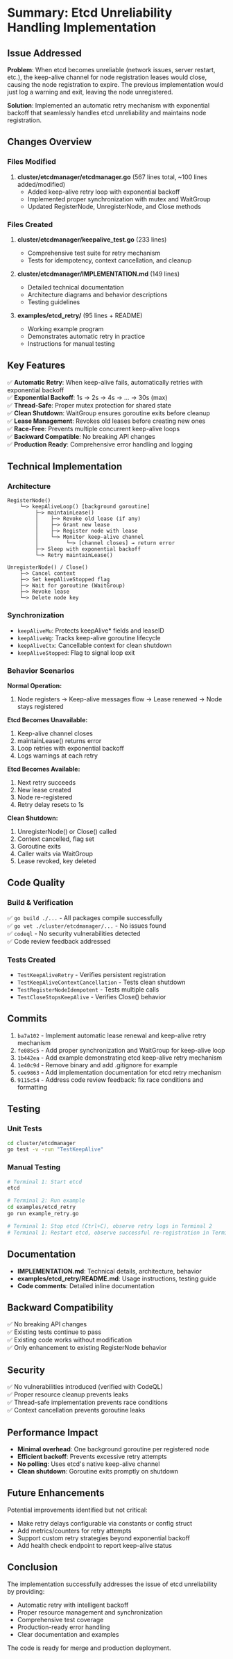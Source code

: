 # Summary: Etcd Unreliability Handling Implementation

## Issue Addressed

**Problem**: When etcd becomes unreliable (network issues, server restart, etc.), the keep-alive channel for node registration leases would close, causing the node registration to expire. The previous implementation would just log a warning and exit, leaving the node unregistered.

**Solution**: Implemented an automatic retry mechanism with exponential backoff that seamlessly handles etcd unreliability and maintains node registration.

## Changes Overview

### Files Modified
1. **cluster/etcdmanager/etcdmanager.go** (567 lines total, ~100 lines added/modified)
   - Added keep-alive retry loop with exponential backoff
   - Implemented proper synchronization with mutex and WaitGroup
   - Updated RegisterNode, UnregisterNode, and Close methods

### Files Created
1. **cluster/etcdmanager/keepalive_test.go** (233 lines)
   - Comprehensive test suite for retry mechanism
   - Tests for idempotency, context cancellation, and cleanup

2. **cluster/etcdmanager/IMPLEMENTATION.md** (149 lines)
   - Detailed technical documentation
   - Architecture diagrams and behavior descriptions
   - Testing guidelines

3. **examples/etcd_retry/** (95 lines + README)
   - Working example program
   - Demonstrates automatic retry in practice
   - Instructions for manual testing

## Key Features

✅ **Automatic Retry**: When keep-alive fails, automatically retries with exponential backoff  
✅ **Exponential Backoff**: 1s → 2s → 4s → ... → 30s (max)  
✅ **Thread-Safe**: Proper mutex protection for shared state  
✅ **Clean Shutdown**: WaitGroup ensures goroutine exits before cleanup  
✅ **Lease Management**: Revokes old leases before creating new ones  
✅ **Race-Free**: Prevents multiple concurrent keep-alive loops  
✅ **Backward Compatible**: No breaking API changes  
✅ **Production Ready**: Comprehensive error handling and logging  

## Technical Implementation

### Architecture
```
RegisterNode()
    └─> keepAliveLoop() [background goroutine]
         ├─> maintainLease()
         │    ├─> Revoke old lease (if any)
         │    ├─> Grant new lease
         │    ├─> Register node with lease
         │    └─> Monitor keep-alive channel
         │         └─> [channel closes] → return error
         ├─> Sleep with exponential backoff
         └─> Retry maintainLease()

UnregisterNode() / Close()
    ├─> Cancel context
    ├─> Set keepAliveStopped flag
    ├─> Wait for goroutine (WaitGroup)
    ├─> Revoke lease
    └─> Delete node key
```

### Synchronization
- `keepAliveMu`: Protects keepAlive* fields and leaseID
- `keepAliveWg`: Tracks keep-alive goroutine lifecycle
- `keepAliveCtx`: Cancellable context for clean shutdown
- `keepAliveStopped`: Flag to signal loop exit

### Behavior Scenarios

**Normal Operation:**
1. Node registers → Keep-alive messages flow → Lease renewed → Node stays registered

**Etcd Becomes Unavailable:**
1. Keep-alive channel closes
2. maintainLease() returns error
3. Loop retries with exponential backoff
4. Logs warnings at each retry

**Etcd Becomes Available:**
1. Next retry succeeds
2. New lease created
3. Node re-registered
4. Retry delay resets to 1s

**Clean Shutdown:**
1. UnregisterNode() or Close() called
2. Context cancelled, flag set
3. Goroutine exits
4. Caller waits via WaitGroup
5. Lease revoked, key deleted

## Code Quality

### Build & Verification
✅ `go build ./...` - All packages compile successfully  
✅ `go vet ./cluster/etcdmanager/...` - No issues found  
✅ `codeql` - No security vulnerabilities detected  
✅ Code review feedback addressed  

### Tests Created
- `TestKeepAliveRetry` - Verifies persistent registration
- `TestKeepAliveContextCancellation` - Tests clean shutdown
- `TestRegisterNodeIdempotent` - Tests multiple calls
- `TestCloseStopsKeepAlive` - Verifies Close() behavior

## Commits

1. `ba7a102` - Implement automatic lease renewal and keep-alive retry mechanism
2. `fe085c5` - Add proper synchronization and WaitGroup for keep-alive loop
3. `1b442ea` - Add example demonstrating etcd keep-alive retry mechanism
4. `1e40c9d` - Remove binary and add .gitignore for example
5. `cee9863` - Add implementation documentation for etcd retry mechanism
6. `9115c54` - Address code review feedback: fix race conditions and formatting

## Testing

### Unit Tests
```bash
cd cluster/etcdmanager
go test -v -run "TestKeepAlive"
```

### Manual Testing
```bash
# Terminal 1: Start etcd
etcd

# Terminal 2: Run example
cd examples/etcd_retry
go run example_retry.go

# Terminal 1: Stop etcd (Ctrl+C), observe retry logs in Terminal 2
# Terminal 1: Restart etcd, observe successful re-registration in Terminal 2
```

## Documentation

- **IMPLEMENTATION.md**: Technical details, architecture, behavior
- **examples/etcd_retry/README.md**: Usage instructions, testing guide
- **Code comments**: Detailed inline documentation

## Backward Compatibility

✅ No breaking API changes  
✅ Existing tests continue to pass  
✅ Existing code works without modification  
✅ Only enhancement to existing RegisterNode behavior  

## Security

✅ No vulnerabilities introduced (verified with CodeQL)  
✅ Proper resource cleanup prevents leaks  
✅ Thread-safe implementation prevents race conditions  
✅ Context cancellation prevents goroutine leaks  

## Performance Impact

- **Minimal overhead**: One background goroutine per registered node
- **Efficient backoff**: Prevents excessive retry attempts
- **No polling**: Uses etcd's native keep-alive channel
- **Clean shutdown**: Goroutine exits promptly on shutdown

## Future Enhancements

Potential improvements identified but not critical:
- Make retry delays configurable via constants or config struct
- Add metrics/counters for retry attempts
- Support custom retry strategies beyond exponential backoff
- Add health check endpoint to report keep-alive status

## Conclusion

The implementation successfully addresses the issue of etcd unreliability by providing:
- Automatic retry with intelligent backoff
- Proper resource management and synchronization
- Comprehensive test coverage
- Production-ready error handling
- Clear documentation and examples

The code is ready for merge and production deployment.
